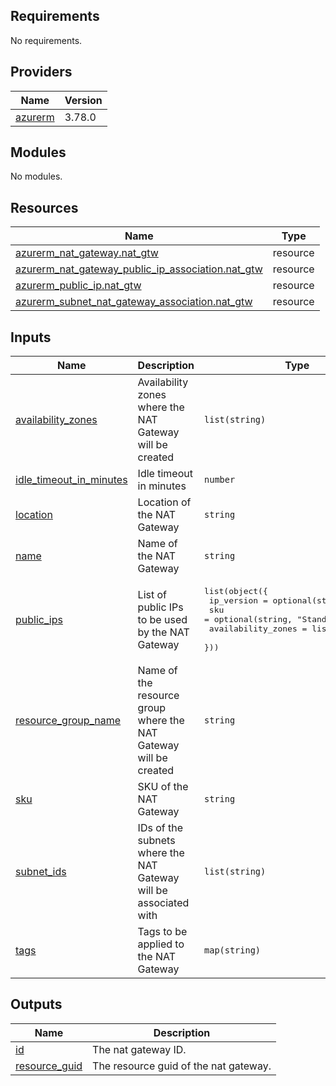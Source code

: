 <!-- BEGIN_TF_DOCS -->
## Requirements

No requirements.

## Providers

| Name | Version |
|------|---------|
| <a name="provider_azurerm"></a> [azurerm](#provider\_azurerm) | 3.78.0 |

## Modules

No modules.

## Resources

| Name | Type |
|------|------|
| [azurerm_nat_gateway.nat_gtw](https://registry.terraform.io/providers/hashicorp/azurerm/latest/docs/resources/nat_gateway) | resource |
| [azurerm_nat_gateway_public_ip_association.nat_gtw](https://registry.terraform.io/providers/hashicorp/azurerm/latest/docs/resources/nat_gateway_public_ip_association) | resource |
| [azurerm_public_ip.nat_gtw](https://registry.terraform.io/providers/hashicorp/azurerm/latest/docs/resources/public_ip) | resource |
| [azurerm_subnet_nat_gateway_association.nat_gtw](https://registry.terraform.io/providers/hashicorp/azurerm/latest/docs/resources/subnet_nat_gateway_association) | resource |

## Inputs

| Name | Description | Type | Default | Required |
|------|-------------|------|---------|:--------:|
| <a name="input_availability_zones"></a> [availability\_zones](#input\_availability\_zones) | Availability zones where the NAT Gateway will be created | `list(string)` | n/a | yes |
| <a name="input_idle_timeout_in_minutes"></a> [idle\_timeout\_in\_minutes](#input\_idle\_timeout\_in\_minutes) | Idle timeout in minutes | `number` | `4` | no |
| <a name="input_location"></a> [location](#input\_location) | Location of the NAT Gateway | `string` | n/a | yes |
| <a name="input_name"></a> [name](#input\_name) | Name of the NAT Gateway | `string` | n/a | yes |
| <a name="input_public_ips"></a> [public\_ips](#input\_public\_ips) | List of public IPs to be used by the NAT Gateway | <pre>list(object({<br>    ip_version         = optional(string, "IPv4")<br>    sku                = optional(string, "Standard")<br>    availability_zones = list(string)<br>  }))</pre> | n/a | yes |
| <a name="input_resource_group_name"></a> [resource\_group\_name](#input\_resource\_group\_name) | Name of the resource group where the NAT Gateway will be created | `string` | n/a | yes |
| <a name="input_sku"></a> [sku](#input\_sku) | SKU of the NAT Gateway | `string` | `"Standard"` | no |
| <a name="input_subnet_ids"></a> [subnet\_ids](#input\_subnet\_ids) | IDs of the subnets where the NAT Gateway will be associated with | `list(string)` | n/a | yes |
| <a name="input_tags"></a> [tags](#input\_tags) | Tags to be applied to the NAT Gateway | `map(string)` | n/a | yes |

## Outputs

| Name | Description |
|------|-------------|
| <a name="output_id"></a> [id](#output\_id) | The nat gateway ID. |
| <a name="output_resource_guid"></a> [resource\_guid](#output\_resource\_guid) | The resource guid of the nat gateway. |
<!-- END_TF_DOCS -->